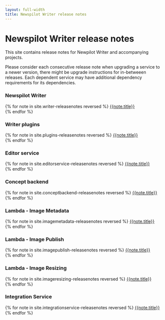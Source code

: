 ```yaml
---
layout: full-width
title: Newspilot Writer release notes
---
```


<div class="jumbotron">
<h1>Newspilot Writer release notes</h1>
<p class="lead">
  This site contains release notes for Newpilot Writer and accompanying projects.
</p>
<p>
  Please consider each consecutive release note when upgrading a service to a newer version, there might be
  upgrade instructions for in-betweeen releases. Each dependent service may have additional dependency requirements for its dependencies.
</p>
</div>    

<div class="release-notes">
<h3>Newspilot Writer</h3>
{% for note in site.writer-releasenotes reversed %}
<a href="{{site.url}}{{site.baseurl}}{{note.url}}">{{note.title}}</a><br>{% endfor %}


<h3>Writer plugins</h3>
{% for note in site.plugins-releasenotes reversed %}
<a href="{{site.url}}{{site.baseurl}}{{note.url}}">{{note.title}}</a><br>{% endfor %}
</div>


<div class="release-notes">
<h3>Editor service</h3>
{% for note in site.editorservice-releasenotes reversed %}
<a href="{{site.url}}{{site.baseurl}}{{note.url}}">{{note.title}}</a><br>{% endfor %}
</div>


<div class="release-notes">
<h3>Concept backend</h3>
{% for note in site.conceptbackend-releasenotes reversed %}
<a href="{{site.url}}{{site.baseurl}}{{note.url}}">{{note.title}}</a><br>{% endfor %}
</div>

<div class="release-notes">
<h3>Lambda - Image Metadata</h3>
{% for note in site.imagemetadata-releasenotes reversed %}
<a href="{{site.url}}{{site.baseurl}}{{note.url}}">{{note.title}}</a><br>{% endfor %}

<h3>Lambda - Image Publish</h3>
{% for note in site.imagepublish-releasenotes reversed %}
<a href="{{site.url}}{{site.baseurl}}{{note.url}}">{{note.title}}</a><br>{% endfor %}

<h3>Lambda - Image Resizing</h3>
{% for note in site.imageresizing-releasenotes reversed %}
<a href="{{site.url}}{{site.baseurl}}{{note.url}}">{{note.title}}</a><br>{% endfor %}
</div>

<div class="release-notes">
<h3>Integration Service</h3>
{% for note in site.integrationservice-releasenotes reversed %}
<a href="{{site.url}}{{site.baseurl}}{{note.url}}">{{note.title}}</a><br>{% endfor %}
</div>
